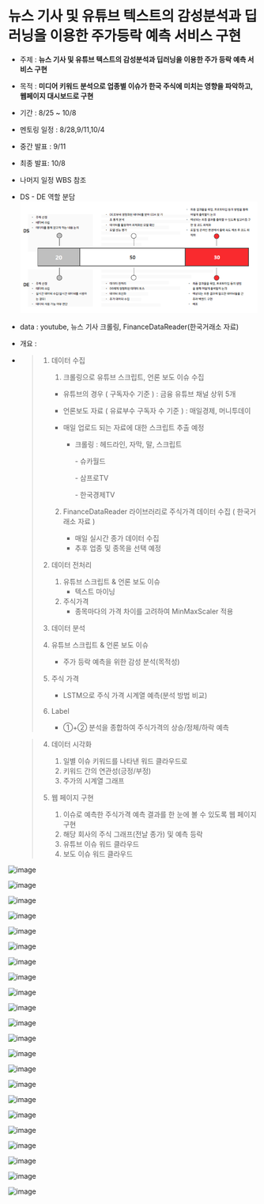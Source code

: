 # 뉴스 기사 및 유튜브 텍스트의 감성분석과 딥러닝을 이용한 주가등락 예측 서비스 구현
            


- 주제 : **뉴스 기사 및 유튜브 텍스트의 감성분석과 딥러닝을 이용한 주가 등락 예측 서비스 구현**
- 목적 : **미디어 키워드 분석으로 업종별 이슈가 한국 주식에 미치는 영향을 파악하고, 웹페이지 대시보드로 구현**

- 기간 : 8/25 ~ 10/8
- 멘토링 일정 : 8/28,9/11,10/4
- 중간 발표 : 9/11
- 최종 발표: 10/8
- 나머지 일정 WBS 참조

- DS - DE 역할 분담![image-20210827230959954](/image-20210827230959954.png)

- data : youtube, 뉴스 기사 크롤링, FinanceDataReader(한국거래소 자료)

- 개요 :

- > 1. 데이터 수집
  >
  >    1.  크롤링으로 유튜브 스크립트, 언론 보도 이슈 수집
  >
  >       - 유튜브의 경우 ( 구독자수 기준 ) : 금융 유튜브 채널 상위 5개
  >
  >       - 언론보도 자료 ( 유료부수 구독자 수 기준 ) : 매일경제, 머니투데이     
  >
  >       - 매일 업로드 되는 자료에 대한 스크립트 추출 예정
  >
  >         - 크롤링 : 헤드라인, 자막, 말, 스크립트
  >
  >           \- 슈카월드
  >
  >           \- 삼프로TV
  >
  >           \- 한국경제TV
  >
  >    2. FinanceDataReader 라이브러리로 주식가격 데이터 수집 ( 한국거래소 자료 ) 
  >
  >       - 매일 실시간 종가 데이터 수집      
  >       - 추후 업종 및 종목을 선택 예정
  >
  > 2. 데이터 전처리
  >
  >    1. 유튜브 스크립트 & 언론 보도 이슈   
  >       - 텍스트 마이닝
  >    2. 주식가격
  >       - 종목마다의 가격 차이를 고려하여 MinMaxScaler 적용
  >
  > 3.  데이터 분석
  >
  >    1. 유튜브 스크립트 & 언론 보도 이슈      
  >       - 주가 등락 예측을 위한 감성 분석(목적성)
  >
  >    2. 주식 가격     
  >       -   LSTM으로 주식 가격 시계열 예측(분석 방법 비교) 
  >    3. Label
  >       - ①+② 분석을 종합하여 주식가격의 상승/정체/하락 예측
    
  >
  > 4. 데이터 시각화
  >
  >    1. 일별 이슈 키워드를 나타낸 워드 클라우드로   
  >    2. 키워드 간의 연관성(긍정/부정)   
  >    3. 주가의 시계열 그래프 
  >
  > 5. 웹 페이지 구현
  >
  >    1. 이슈로 예측한 주식가격 예측 결과를 한 눈에 볼 수 있도록 웹 페이지 구현   
  >    2. 해당 회사의 주식 그래프(전날 종가) 및 예측 등락   
  >    3. 유튜브 이슈 워드 클라우드   
  >    4. 보도 이슈 워드 클라우드 

![image](https://user-images.githubusercontent.com/81672260/136681768-c1cc669f-50f9-4cb7-bbb5-fbb697684763.png)

![image](https://user-images.githubusercontent.com/81672260/136681779-e1794278-3638-4e29-b676-3280215532d3.png)

![image](https://user-images.githubusercontent.com/81672260/136681786-667f4890-f04f-40ea-af66-afe7faa64b7f.png)


![image](https://user-images.githubusercontent.com/81672260/136681801-b3fcbe24-c4f3-49f8-a66c-559762d58218.png)

![image](https://user-images.githubusercontent.com/81672260/136681806-7a1d5055-403c-4346-8a9d-2c1553d146df.png)

![image](https://user-images.githubusercontent.com/81672260/136681821-ddceb911-a971-47cb-b965-388b99928eff.png)

![image](https://user-images.githubusercontent.com/81672260/136681856-6d5b0762-449e-411e-afef-58336fa1b4c2.png)

![image](https://user-images.githubusercontent.com/81672260/136681875-27adce7c-2bbd-4884-b57b-da9702839d66.png)

![image](https://user-images.githubusercontent.com/81672260/136681893-e1aba86e-8f57-4d11-ad22-1ac811699d53.png)

![image](https://user-images.githubusercontent.com/81672260/136681896-5743d689-beed-4c7a-bf45-e113a5c7eb60.png)

![image](https://user-images.githubusercontent.com/81672260/136681898-ec676fd4-e7b9-4a37-9782-7f538c70a0cc.png)

![image](https://user-images.githubusercontent.com/81672260/136681899-3b916d9f-d96c-4218-9cc1-62ef2347dd78.png)

![image](https://user-images.githubusercontent.com/81672260/136681905-b7142dc9-0f98-4956-94e9-96f34a6127a6.png)

![image](https://user-images.githubusercontent.com/81672260/136681910-fcdf8be0-b9e0-4c82-8f48-a1d6adb38ef9.png)

![image](https://user-images.githubusercontent.com/81672260/136681917-b996bfc1-b2a8-4f18-bd40-5466996ebae3.png)

![image](https://user-images.githubusercontent.com/81672260/136681921-8cd6694a-2172-4bab-94a3-67cfb1eb24cf.png)

![image](https://user-images.githubusercontent.com/81672260/136681928-c07754a4-a2a2-4bd9-9c76-c8be13781cf6.png)

![image](https://user-images.githubusercontent.com/81672260/136681941-e2b2dda9-1017-47a4-867a-a5b5d21aad16.png)

![image](https://user-images.githubusercontent.com/81672260/136681954-6e8f4b6b-b368-4184-b08e-8004e49bb717.png)

![image](https://user-images.githubusercontent.com/81672260/136681960-ca1d6f9c-12ae-45ef-a92d-e1a7d26d9857.png)

![image](https://user-images.githubusercontent.com/81672260/136681967-bcf07009-3de0-4da3-9ac9-79e056e42764.png)

![image](https://user-images.githubusercontent.com/81672260/136954983-f2390084-32ca-4c61-a2f6-a0779467d726.png)








